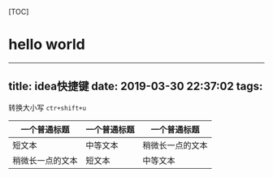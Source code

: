 [TOC]


# hello world

---
title: idea快捷键
date: 2019-03-30 22:37:02
tags:
---

转换大小写 `ctr+shift+u` 

| 一个普通标题 | 一个普通标题 | 一个普通标题 |
| ------ | ------ | ------ |
| 短文本 | 中等文本 | 稍微长一点的文本 |
| 稍微长一点的文本 | 短文本 | 中等文本 |
